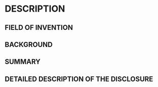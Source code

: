 # DESCRIPTION

## FIELD OF INVENTION

## BACKGROUND

## SUMMARY

## DETAILED DESCRIPTION OF THE DISCLOSURE

